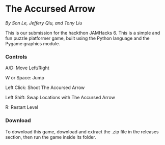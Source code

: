 # The Accursed Arrow
_By Son Le, Jeffery Qiu, and Tony Liu_

This is our submission for the hackthon JAMHacks 6. This is a simple and fun puzzle platformer game, built using the Python language and the Pygame graphics module.

### Controls
A/D: Move Left/Right

W or Space: Jump

Left Click: Shoot The Accursed Arrow

Left Shift: Swap Locations with The Accursed Arrow

R: Restart Level

### Download
To download this game, download and extract the .zip file in the releases section, then run the game inside its folder.
